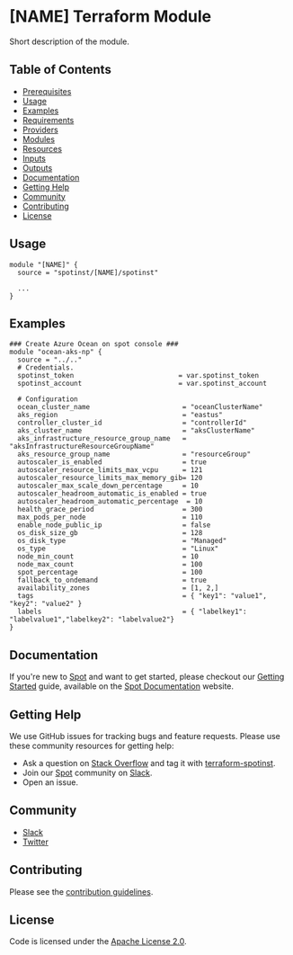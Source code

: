 # [NAME] Terraform Module

Short description of the module.

## Table of Contents

- [Prerequisites](#prerequisites)
- [Usage](#usage)
- [Examples](#examples)
- [Requirements](#requirements)
- [Providers](#providers)
- [Modules](#modules)
- [Resources](#resources)
- [Inputs](#inputs)
- [Outputs](#outputs)
- [Documentation](#documentation)
- [Getting Help](#getting-help)
- [Community](#community)
- [Contributing](#contributing)
- [License](#license)

## Usage

```hcl
module "[NAME]" {
  source = "spotinst/[NAME]/spotinst"

  ...
}
```

## Examples

```hcl
### Create Azure Ocean on spot console ###
module "ocean-aks-np" {
  source = "../.."
  # Credentials.
  spotinst_token                          = var.spotinst_token
  spotinst_account                        = var.spotinst_account

  # Configuration
  ocean_cluster_name                       = "oceanClusterName"
  aks_region                               = "eastus"
  controller_cluster_id                    = "controllerId"
  aks_cluster_name                         = "aksClusterName"
  aks_infrastructure_resource_group_name   = "aksInfrastructureResourceGroupName"
  aks_resource_group_name                  = "resourceGroup"
  autoscaler_is_enabled                    = true
  autoscaler_resource_limits_max_vcpu      = 121
  autoscaler_resource_limits_max_memory_gib= 120
  autoscaler_max_scale_down_percentage     = 10
  autoscaler_headroom_automatic_is_enabled = true
  autoscaler_headroom_automatic_percentage  = 10
  health_grace_period                      = 300
  max_pods_per_node                        = 110
  enable_node_public_ip                    = false
  os_disk_size_gb                          = 128
  os_disk_type                             = "Managed"
  os_type                                  = "Linux"
  node_min_count                           = 10
  node_max_count                           = 100
  spot_percentage                          = 100
  fallback_to_ondemand                     = true
  availability_zones                       = [1, 2,]
  tags                                     = { "key1": "value1", "key2": "value2" }
  labels                                   = { "labelkey1": "labelvalue1","labelkey2": "labelvalue2"}
}
```

<!-- BEGINNING OF PRE-COMMIT-TERRAFORM DOCS HOOK -->
<!-- END OF PRE-COMMIT-TERRAFORM DOCS HOOK -->

## Documentation

If you're new to [Spot](https://spot.io/) and want to get started, please checkout our [Getting Started](https://docs.spot.io/connect-your-cloud-provider/) guide, available on the [Spot Documentation](https://docs.spot.io/) website.

## Getting Help

We use GitHub issues for tracking bugs and feature requests. Please use these community resources for getting help:

- Ask a question on [Stack Overflow](https://stackoverflow.com/) and tag it with [terraform-spotinst](https://stackoverflow.com/questions/tagged/terraform-spotinst/).
- Join our [Spot](https://spot.io/) community on [Slack](http://slack.spot.io/).
- Open an issue.

## Community

- [Slack](http://slack.spot.io/)
- [Twitter](https://twitter.com/spot_hq/)

## Contributing

Please see the [contribution guidelines](.github/CONTRIBUTING.md).

## License

Code is licensed under the [Apache License 2.0](LICENSE).
